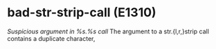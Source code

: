 # bad-str-strip-call (E1310)

*Suspicious argument in %s.%s call* The argument to a str.{l,r,}strip
call contains a duplicate character,
